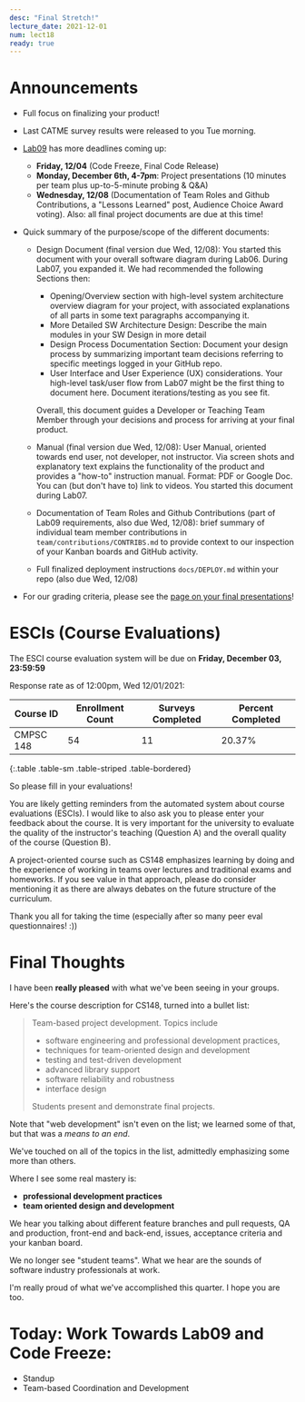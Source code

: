 ```yaml
---
desc: "Final Stretch!"
lecture_date: 2021-12-01
num: lect18
ready: true
---
```


# Announcements
* Full focus on finalizing your product! 

* Last CATME survey results were released to you Tue morning.

* [Lab09](https://ucsb-cs148.github.io/f21/lab/lab09/) has more deadlines coming up: 
    * **Friday, 12/04** (Code Freeze, Final Code Release)
    * **Monday, December 6th, 4-7pm**: Project presentations (10 minutes per team plus up-to-5-minute probing & Q&A)
    * **Wednesday, 12/08** (Documentation of Team Roles and Github Contributions, a "Lessons Learned" post, Audience Choice Award voting). Also: all final project documents are due at this time! 

   
   

* Quick summary of the purpose/scope of the different documents: 
    * Design Document (final version due Wed, 12/08): You started this document with your overall software diagram during Lab06. During Lab07, you expanded it. We had recommended the following Sections then: 
        * Opening/Overview section with high-level system architecture overview diagram for your project, with associated explanations of all parts in some text paragraphs accompanying it.
        * More Detailed SW Architecture Design: Describe the main modules in your SW Design in more detail
        * Design Process Documentation Section: Document your design process by summarizing important team decisions referring to specific meetings logged in your GitHub repo.
        * User Interface and User Experience (UX) considerations. Your high-level task/user flow from Lab07 might be the first thing to document here. Document iterations/testing as you see fit. 
         

        Overall, this document guides a Developer or Teaching Team Member through your decisions and process for arriving at your final product. 
    
    * Manual (final version due Wed, 12/08): User Manual, oriented towards end user, not developer, not instructor. Via screen shots and explanatory text explains the functionality of the product and provides a "how-to" instruction manual. Format: PDF or Google Doc. You can (but don't have to) link to videos. You started this document during Lab07.  

    * Documentation of Team Roles and Github Contributions (part of Lab09 requirements, also due Wed, 12/08): brief summary of individual team member contributions in `team/contributions/CONTRIBS.md` to provide context to our inspection of your Kanban boards and GitHub activity.

    * Full finalized deployment instructions `docs/DEPLOY.md` within your repo (also due Wed, 12/08)
      


* For our grading criteria, please see the [page on your final presentations](https://ucsb-cs148.github.io/f21/exam/project_presentations/)!


# ESCIs (Course Evaluations)

The ESCI course evaluation system will be due on **Friday, December 03, 23:59:59**

Response rate as of 12:00pm, Wed 12/01/2021:

| Course ID |	Enrollment Count	|Surveys Completed	|Percent Completed|
|-|-|-|-|
| CMPSC 148 	| 54	| 11 |	20.37% |
{:.table .table-sm .table-striped .table-bordered}
 
So please fill in your evaluations!

You are likely getting reminders from the automated system about course evaluations (ESCIs). I would like to also ask you to please enter your feedback about the course.  It is very important for the university to evaluate the quality of the instructor's teaching (Question A) and the overall quality of the course (Question B).

A project-oriented course such as CS148 emphasizes learning by doing and the experience of working in teams over lectures and traditional exams and homeworks. If you see value in that approach, please do consider mentioning it as there are always debates on the future structure of the curriculum.  

Thank you all for taking the time (especially after so many peer eval questionnaires! :))  

# Final Thoughts

I have been **really pleased** with what we've been seeing in your groups.

Here's the course description for CS148, turned into a bullet list:

> Team-based project development. Topics include 
>
> * software engineering and professional development practices, 
> * techniques for team-oriented design and development
> * testing and test-driven development
> * advanced library support
> * software reliability and robustness
> * interface design 
>
> Students present and demonstrate final projects.

Note that "web development" isn't even on the list; we learned some of that, but that was a *means to an end*.

We've touched on all of the topics in the list, admittedly emphasizing some more than others.

Where I see some real mastery is:
* **professional development practices**
* **team oriented design and development**

We hear you talking about different feature branches and pull requests, QA and production, front-end and back-end, issues, acceptance criteria and your kanban board. 

We no longer see "student teams".  What we hear are the sounds of software industry professionals at work.

I'm really proud of what we've accomplished this quarter.  I hope you are too.


# Today: Work Towards Lab09 and Code Freeze: 

* Standup 
* Team-based Coordination and Development
